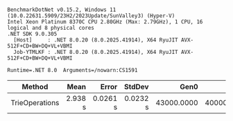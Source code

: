 ```

BenchmarkDotNet v0.15.2, Windows 11 (10.0.22631.5909/23H2/2023Update/SunValley3) (Hyper-V)
Intel Xeon Platinum 8370C CPU 2.80GHz (Max: 2.79GHz), 1 CPU, 16 logical and 8 physical cores
.NET SDK 9.0.305
  [Host]     : .NET 8.0.20 (8.0.2025.41914), X64 RyuJIT AVX-512F+CD+BW+DQ+VL+VBMI
  Job-YTMLKF : .NET 8.0.20 (8.0.2025.41914), X64 RyuJIT AVX-512F+CD+BW+DQ+VL+VBMI

Runtime=.NET 8.0  Arguments=/nowarn:CS1591  

```
| Method         | Mean    | Error    | StdDev   | Gen0       | Gen1       | Gen2      | Allocated  |
|--------------- |--------:|---------:|---------:|-----------:|-----------:|----------:|-----------:|
| TrieOperations | 2.938 s | 0.0261 s | 0.0232 s | 43000.0000 | 40000.0000 | 1000.0000 | 1014.72 MB |
